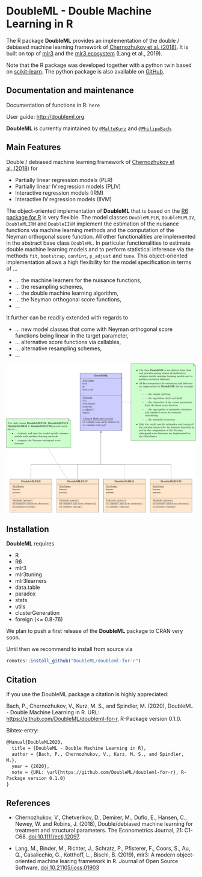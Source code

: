 
<!-- README.md is generated from README.Rmd. Please edit that file -->

# DoubleML - Double Machine Learning in R

The R package **DoubleML** provides an implementation of the double /
debiased machine learning framework of [Chernozhukov et
al. (2018)](https://arxiv.org/abs/1608.00060). It is built on top of
[mlr3](https://mlr3.mlr-org.com/) and the [mlr3
ecosystem](https://github.com/mlr-org/mlr3/wiki/Extension-Packages)
(Lang et al., 2019).

Note that the R package was developed together with a python twin based
on [scikit-learn](https://scikit-learn.org/). The python package is also
available on [GitHub](https://github.com/DoubleML/doubleml-for-py).

## Documentation and maintenance

Documentation of functions in R: `here`

User guide: <http://doubleml.org>

**DoubleML** is currently maintained by
[`@MalteKurz`](https://github.com/MalteKurz) and
[`@PhilippBach`](https://github.com/PhilippBach).

## Main Features

Double / debiased machine learning framework of [Chernozhukov et
al. (2018)](https://arxiv.org/abs/1608.00060) for

  - Partially linear regression models (PLR)
  - Partially linear IV regression models (PLIV)
  - Interactive regression models (IRM)
  - Interactive IV regression models (IIVM)

The object-oriented implementation of **DoubleML** that is based on the
[R6 package for R](https://r6.r-lib.org/) is very flexible. The model
classes `DoubleMLPLR`, `DoubleMLPLIV`, `DoubleMLIRM` and `DoubleIIVM`
implement the estimation of the nuisance functions via machine learning
methods and the computation of the Neyman orthogonal score function. All
other functionalities are implemented in the abstract base class
`DoubleML`. In particular functionalities to estimate double machine
learning models and to perform statistical inference via the methods
`fit`, `bootstrap`, `confint`, `p_adjust` and `tune`. This
object-oriented implementation allows a high flexibility for the model
specification in terms of …

  - … the machine learners for the nuisance functions,
  - … the resampling schemes,
  - … the double machine learning algorithm,
  - … the Neyman orthogonal score functions,
  - …

It further can be readily extended with regards to

  - … new model classes that come with Neyman orthogonal score functions
    being linear in the target parameter,
  - … alternative score functions via callables,
  - … alternative resampling schemes,
  - …

![OOP structure of the DoubleML package](man/figures/oop.svg?raw=true)

## Installation

**DoubleML** requires

  - R
  - R6
  - mlr3
  - mlr3tuning
  - mlr3learners
  - data.table
  - paradox
  - stats
  - utils
  - clusterGeneration
  - foreign (\<= 0.8-76)

We plan to push a first release of the **DoubleML** package to CRAN very
soon.

Until then we recommend to install from source via

``` r
remotes::install_github("DoubleML/doubleml-for-r")
```

## Citation

If you use the DoubleML package a citation is highly appreciated:

Bach, P., Chernozhukov, V., Kurz, M. S., and Spindler, M. (2020),
DoubleML - Double Machine Learning in R. URL:
<https://github.com/DoubleML/doubleml-for-r>, R-Package version 0.1.0.

Bibtex-entry:

    @Manual{DoubleML2020,
      title = {DoubleML - Double Machine Learning in R},
      author = {Bach, P., Chernozhukov, V., Kurz, M. S., and Spindler, M.},
      year = {2020},
      note = {URL: \url{https://github.com/DoubleML/doubleml-for-r}, R-Package version 0.1.0}
    }

## References

  - Chernozhukov, V., Chetverikov, D., Demirer, M., Duflo, E., Hansen,
    C., Newey, W. and Robins, J. (2018), Double/debiased machine
    learning for treatment and structural parameters. The Econometrics
    Journal, 21: C1-C68. <doi:10.1111/ectj.12097>.

  - Lang, M., Binder, M., Richter, J., Schratz, P., Pfisterer, F.,
    Coors, S., Au, Q., Casalicchio, G., Kotthoff, L., Bischl, B. (2019),
    mlr3: A modern object-oriented machine learing framework in R.
    Journal of Open Source Software,
    [doi:10.21105/joss.01903](10.21105/joss.01903)
